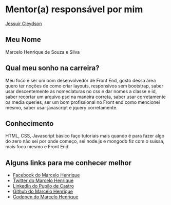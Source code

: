 # Mentor(a) responsável por mim

[Jessuir Cleydson](/profiles/mentors/profiles/jessuir_cleydson.md)

## Meu Nome

Marcelo Henrique de Souza e Silva

## Qual meu sonho na carreira?

Meu foco e ser um bom desenvolvedor de Front End, gosto dessa área quero ter noções de como criar layouts, responsivos sem bootstrap, saber usar descentemente as nomeclaturas no css e dar nomes a classe e id, saber recortar um arquivo psd na maneira correta, saber usar corretamente os media queries, ser um bom profissional no Front end como mencionei mesmo, saber usar javascript e jquery corretamente.

## Conhecimento

HTML, CSS, Javascript básico faço tutoriais mais quando é para fazer algo do zero não sei por onde começo, sei node.js e mongodb fiz com o suissa, mais foco mesmo e Front End.

## Alguns links para me conhecer melhor

- [Facebook do Marcelo Henrique](https://www.facebook.com/maassilva)
- [Twitter do Marcelo Henrique](https://twitter.com/marcelossilva)
- [LinkedIn do Pupilo de Castro](https://www.linkedin.com/in/cvmarcelosilva)
- [Github do Marcelo Henrique](https://github.com/Marcelosilva10)
- [Codepen do Marcelo Henrique](https://codepen.io/marcelossilva)
